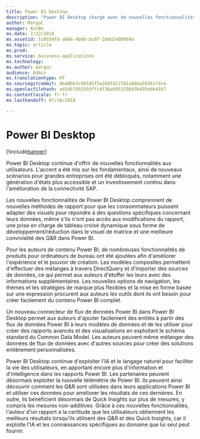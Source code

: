 ```yaml
---
title: Power BI Desktop
description: "Power BI Desktop chargé avec de nouvelles fonctionnalités dans la version d'octobre 2018."
author: MargoC
manager: AnnBe
ms.date: 7/22/2018
ms.assetid: 518b50fd-a604-4b68-bc07-240d24089b9a
ms.topic: article
ms.prod: 
ms.service: business-applications
ms.technology: 
ms.author: margoc
audience: Admin
ms.translationtype: HT
ms.sourcegitcommit: 0b40bb3c98145f5a260f412701a884a5936174ce
ms.openlocfilehash: a45db7855593ffc4f36a8953250d3b435e9b41b7
ms.contentlocale: fr-fr
ms.lasthandoff: 07/18/2018

---
```

# <a name="power-bi-desktop"></a>Power BI Desktop


[!include[banner](../../../includes/banner.md)]

Power BI Desktop continue d'offrir de nouvelles fonctionnalités aux utilisateurs. L'accent a été mis sur les fondamentaux, ainsi de nouveaux scénarios pour grandes entreprises ont été débloqués, notamment une génération d'états plus accessible et un investissement continu dans l'amélioration de la connectivité SAP.

Les nouvelles fonctionnalités de Power BI Desktop comprennent de nouvelles méthodes de rapport pour que les consommateurs puissent adapter des visuels pour répondre à des questions spécifiques concernant leurs données, même s'ils n'ont pas accès aux modifications du rapport, une prise en charge de tableau croisé dynamique sous forme de développement/réduction dans le visuel de matrice et une meilleure convivialité des Q&R dans Power BI.

Pour les auteurs de contenu Power BI, de nombreuses fonctionnalités de produits pour ordinateurs de bureau ont été ajoutées afin d'améliorer l'expérience et le pouvoir de création. Les modèles composites permettent d'effectuer des mélanges à travers DirectQuery et d'importer des sources de données, ce qui permet aux auteurs d'étoffer les leurs avec des informations supplémentaires. Les nouvelles options de navigation, les thèmes et les stratégies de marque plus flexibles et la mise en forme basée sur une expression procurent aux auteurs les outils dont ils ont besoin pour créer facilement du contenu Power BI complet.

Un nouveau connecteur de flux de données Power BI dans Power BI Desktop permet aux auteurs d'ajouter facilement des entités à partir des flux de données Power BI à leurs modèles de données et de les utiliser pour créer des rapports avancés et des visualisations en exploitant le schéma standard du Common Data Model. Les auteurs peuvent même mélanger des données de flux de données avec d'autres sources pour créer des solutions entièrement personnalisées. 

Power BI Desktop continue d'exploiter l'IA et le langage naturel pour faciliter la vie des utilisateurs, en apportant encore plus d'information et d'intelligence dans les rapports Power BI.
Les partenaires peuvent désormais exploiter la nouvelle télémétrie de Power BI. Ils peuvent ainsi découvrir comment les Q&R sont utilisées dans leurs applications Power BI et utiliser ces données pour améliorer les résultats de ces dernières. En outre, ils bénéficient désormais de Quick Insights sur plus de mesures, y compris les mesures non-additives. Grâce à ces nouvelles fonctionnalités, l'auteur d'un rapport a la certitude que les utilisateurs obtiennent les meilleurs résultats lorsqu'ils utilisent des Q&R et des Quick Insights, car il exploite l'IA et les connaissances spécifiques au domaine que lui seul peut fournir.

